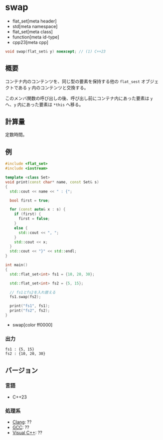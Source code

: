 # swap
* flat_set[meta header]
* std[meta namespace]
* flat_set[meta class]
* function[meta id-type]
* cpp23[meta cpp]

```cpp
void swap(flat_set& y) noexcept; // (1) C++23
```

## 概要
コンテナ内のコンテンツを、同じ型の要素を保持する他の `flat_sest` オブジェクトである `y` 内のコンテンツと交換する。

このメンバ関数の呼び出しの後、呼び出し前にコンテナ内にあった要素は `y` へ、`y` 内にあった要素は `*this` へ移る。


## 計算量
定数時間。


## 例
```cpp example
#include <flat_set>
#include <iostream>

template <class Set>
void print(const char* name, const Set& s)
{
  std::cout << name << " : {";

  bool first = true;

  for (const auto& x : s) {
    if (first) {
      first = false;
    }
    else {
      std::cout << ", ";
    }
    std::cout << x;
  }
  std::cout << "}" << std::endl;
}

int main()
{
  std::flat_set<int> fs1 = {10, 20, 30};

  std::flat_set<int> fs2 = {5, 15};

  // fs1とfs2を入れ替える
  fs1.swap(fs2);

  print("fs1", fs1);
  print("fs2", fs2);
}
```
* swap[color ff0000]

### 出力
```
fs1 : {5, 15}
fs2 : {10, 20, 30}
```


## バージョン
### 言語
- C++23

### 処理系
- [Clang](/implementation.md#clang): ??
- [GCC](/implementation.md#gcc): ??
- [Visual C++](/implementation.md#visual_cpp): ??
